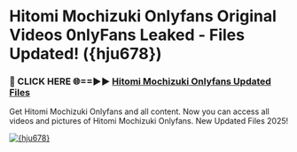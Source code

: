# Hitomi Mochizuki Onlyfans Original Videos 0nlyFans Leaked - Files Updated! ({hju678})

<h3>🔴 CLICK HERE 🌐==►► <a href="https://tinyurl.com/ms9xzufz" rel="nofollow">Hitomi Mochizuki Onlyfans Updated Files</a></h3>

Get Hitomi Mochizuki Onlyfans and all content. Now you can access all videos and pictures of Hitomi Mochizuki Onlyfans. New Updated Files 2025!

[![{hju678}](https://i.imgur.com/PQ7UWWw.gif)](https://tinyurl.com/ms9xzufz)